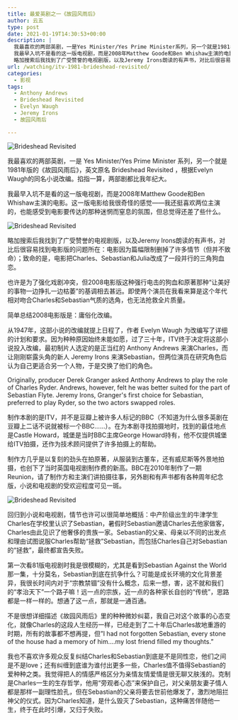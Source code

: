 ```yaml
---
title: 最爱英剧之一《故园风雨后》
author: 云五
type: post
date: 2021-01-19T14:30:53+00:00
description: |
  我最喜欢的两部英剧，一是Yes Minister/Yes Prime Minister系列，另一个就是1981年版的《故园风雨后》，英文原名Brideshead Revisited，根据Evelyn Waugh的同名小说改编。掐指一算，两部剧都比我年纪大。
  我最早入坑不是看的这一版电视剧，而是2008年Matthew Goode和Ben Whishaw主演的电影。这一版电影给我很奇怪的感觉——我还挺喜欢两位主演的，也能感受到电影要传达的那种迷惘而窒息的氛围，但总觉得还差了些什么。
  略加搜索后我找到了广受赞誉的电视剧版，以及Jeremy Irons朗读的有声书，对比后很容易找到电影版的问题所在：电影因为篇幅限制删掉了许多情节（但并不致命）；致命的是，电影把Charles、Sebastian和Julia改成了一段并行的三角狗血恋。
url: /watching/itv-1981-brideshead-revisited/
categories:
  - 影视
tags:
  - Anthony Andrews
  - Brideshead Revisited
  - Evelyn Waugh
  - Jeremy Irons
  - 故园风雨后

---
```

![Brideshead Revisited](https://media.go5.dev/go5dev/media_attachments/files/105/582/833/548/024/645/original/2fd044cdf592f0dd.jpg)

我最喜欢的两部英剧，一是 Yes Minister/Yes Prime Minister 系列，另一个就是1981年版的《故园风雨后》，英文原名 Brideshead Revisited ，根据Evelyn Waugh的同名小说改编。掐指一算，两部剧都比我年纪大。

我最早入坑不是看的这一版电视剧，而是2008年Matthew Goode和Ben Whishaw主演的电影。这一版电影给我很奇怪的感觉——我还挺喜欢两位主演的，也能感受到电影要传达的那种迷惘而窒息的氛围，但总觉得还差了些什么。

![Brideshead Revisited](https://media.go5.dev/go5dev/media_attachments/files/105/582/841/889/741/176/original/9eb16ecb5d60fb9a.jpg)

略加搜索后我找到了广受赞誉的电视剧版，以及Jeremy Irons朗读的有声书，对比后很容易找到电影版的问题所在：电影因为篇幅限制删掉了许多情节（但并不致命）；致命的是，电影把Charles、Sebastian和Julia改成了一段并行的三角狗血恋。

也许是为了强化戏剧冲突，但2008电影版这种强行电击的狗血和原著那种“让美好的事物一边挣扎一边枯萎”的基调相去甚远。即使两个演员在我看来算是这个年代相对吻合Charles和Sebastian气质的选角，也无法抢救全片质量。

简单总结2008电影版是：庸俗化改编。

从1947年，这部小说的改编就提上日程了，作者 Evelyn Waugh 为改编写了详细的计划和要求。因为种种原因始终未能如愿，过了三十年，ITV终于决定将这部小说投入改编，最初制片人选定的是正当红的 Anthony Andrews 来演Charles，而让刚刚崭露头角的新人 Jeremy Irons 来演Sebastian，但两位演员在研究角色后认为自己更适合另一个人物，于是交换了他们的角色。

Originally, producer Derek Granger asked Anthony Andrews to play the role of Charles Ryder. Andrews, however, felt he was better suited for the part of Sebastian Flyte. Jeremy Irons, Granger's first choice for Sebastian, preferred to play Ryder, so the two actors swapped roles.

制作本剧的是ITV，并不是豆瓣上被许多人标记的BBC（不知道为什么很多英剧在豆瓣上二话不说就被标一个BBC……）。在为本剧寻找拍摄地时，找到的最佳地点是Castle Howard，城堡是当时BBC主席George Howard持有，他不仅提供城堡给ITV拍摄，还作为技术顾问提供了许多拍摄上的帮助。

制作方几乎是以复刻的劲头在拍原著，从服装到古董车，还有威尼斯等外景地拍摄，也创下了当时英国电视剧制作费的新高。BBC在2010年制作了一期Reunion，请了制作方和主演们讲拍摄往事，另外剧和有声书都有各种周年纪念版，小说和电视剧的受欢迎程度可见一斑。

![Brideshead Revisited](https://media.go5.dev/go5dev/media_attachments/files/105/582/834/855/259/757/original/2e0410447e5236ab.jpeg)

回归到小说和电视剧，情节也许可以很简单地概括：中产阶级出生的牛津学生Charles在学校里认识了Sebastian，暑假时Sebastian邀请Charles去他家做客，Charles由此见识了他奢侈的贵族一家。Sebastian的父亲、母亲以不同的出发点和理由试图说服Charles帮助“拯救”Sebastian，而包括Charles自己对Sebastian的“拯救”，最终都宣告失败。

第一次看81版电视剧时我是很模糊的，尤其是看到Sebastian Against the World那一集，十分莫名，Sebastian到底在抗争什么？可能是成长环境的文化背景差异，我很长时间内对于“宗教禁锢”没有什么概念，后来一想，害，这不就和我们的“孝治天下”一个路子嘛！远一点的宗族，近一点的各种家长自创的“传统”，思路都是一样一样的。想通了这一点，那就是一通百通。

不是很想详细描述《故园风雨后》里的种种微妙纠葛，我自己对这个故事的心态变化，就像Charles的这段人生经历一样，已经走到了二十年后Charles故地重游的时期，所有的故事都不想再提，但”I had not forgotten Sebastian, every stone of the house had a memory of him….my lost friend filled my thoughts.”

我也不喜欢许多观众反复纠结Charles和Sebastian到底是不是同性恋，他们之间是不是love；还有纠缠到底谁为谁付出更多一些，Charles值不值得Sebastian的爱种种之类。我觉得把人的情感严格区分为亲情友情爱情是很无聊又肤浅的。克制是Charles一生的生存哲学，他用“旁观者心态”来保护自己，对父亲朋友妻子情人都是那样一副理性脸孔，但在Sebastian的父亲将要去世前他爆发了，激烈地阻拦神父的仪式。因为Charles知道，是什么毁灭了Sebastian，这种痛苦伴随他一生，终于在此时引爆，又归于失败。
